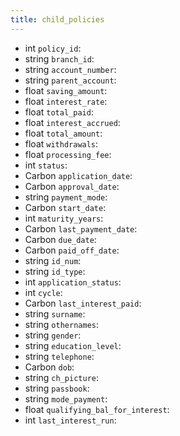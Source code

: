 ```yaml
---
title: child_policies  
---
```


- <span class="type">int</span>  <span class="v-identifier">`policy_id`</span>:
- <span class="type">string</span>  <span class="v-identifier">`branch_id`</span>:
- <span class="type">string</span>  <span class="v-identifier">`account_number`</span>:
- <span class="type">string</span>  <span class="v-identifier">`parent_account`</span>:
- <span class="type">float</span>  <span class="v-identifier">`saving_amount`</span>:
- <span class="type">float</span>  <span class="v-identifier">`interest_rate`</span>:
- <span class="type">float</span>  <span class="v-identifier">`total_paid`</span>:
- <span class="type">float</span>  <span class="v-identifier">`interest_accrued`</span>:
- <span class="type">float</span>  <span class="v-identifier">`total_amount`</span>:
- <span class="type">float</span>  <span class="v-identifier">`withdrawals`</span>:
- <span class="type">float</span>  <span class="v-identifier">`processing_fee`</span>:
- <span class="type">int</span>  <span class="v-identifier">`status`</span>:
- <span class="type">Carbon</span>  <span class="v-identifier">`application_date`</span>:
- <span class="type">Carbon</span>  <span class="v-identifier">`approval_date`</span>:
- <span class="type">string</span>  <span class="v-identifier">`payment_mode`</span>:
- <span class="type">Carbon</span>  <span class="v-identifier">`start_date`</span>:
- <span class="type">int</span>  <span class="v-identifier">`maturity_years`</span>:
- <span class="type">Carbon</span>  <span class="v-identifier">`last_payment_date`</span>:
- <span class="type">Carbon</span>  <span class="v-identifier">`due_date`</span>:
- <span class="type">Carbon</span>  <span class="v-identifier">`paid_off_date`</span>:
- <span class="type">string</span>  <span class="v-identifier">`id_num`</span>:
- <span class="type">string</span>  <span class="v-identifier">`id_type`</span>:
- <span class="type">int</span>  <span class="v-identifier">`application_status`</span>:
- <span class="type">int</span>  <span class="v-identifier">`cycle`</span>:
- <span class="type">Carbon</span>  <span class="v-identifier">`last_interest_paid`</span>:
- <span class="type">string</span>  <span class="v-identifier">`surname`</span>:
- <span class="type">string</span>  <span class="v-identifier">`othernames`</span>:
- <span class="type">string</span>  <span class="v-identifier">`gender`</span>:
- <span class="type">string</span>  <span class="v-identifier">`education_level`</span>:
- <span class="type">string</span>  <span class="v-identifier">`telephone`</span>:
- <span class="type">Carbon</span>  <span class="v-identifier">`dob`</span>:
- <span class="type">string</span>  <span class="v-identifier">`ch_picture`</span>:
- <span class="type">string</span>  <span class="v-identifier">`passbook`</span>:
- <span class="type">string</span>  <span class="v-identifier">`mode_payment`</span>:
- <span class="type">float</span>  <span class="v-identifier">`qualifying_bal_for_interest`</span>:
- <span class="type">int</span>  <span class="v-identifier">`last_interest_run`</span>:

